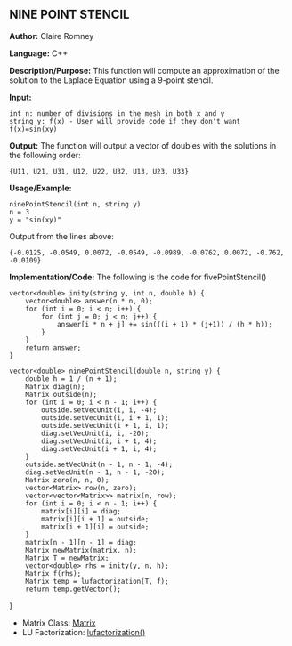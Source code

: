 ## NINE POINT STENCIL

**Author:** Claire Romney

**Language:** C++

**Description/Purpose:** This function will compute an approximation of the solution to the Laplace Equation using a 9-point stencil.

**Input:**

	int n: number of divisions in the mesh in both x and y
  	string y: f(x) - User will provide code if they don't want f(x)=sin(xy)
	
**Output:** The function will output a vector of doubles with the solutions in the following order:

	{U11, U21, U31, U12, U22, U32, U13, U23, U33}

**Usage/Example:**

    ninePointStencil(int n, string y)
    n = 3
    y = "sin(xy)"

Output from the lines above:

  	{-0.0125, -0.0549, 0.0072, -0.0549, -0.0989, -0.0762, 0.0072, -0.762, -0.0109}
	
**Implementation/Code:** The following is the code for fivePointStencil()

    vector<double> inity(string y, int n, double h) {
	    vector<double> answer(n * n, 0);
	    for (int i = 0; i < n; i++) {
		    for (int j = 0; j < n; j++) {
			    answer[i * n + j] += sin(((i + 1) * (j+1)) / (h * h));
		    }
	    }
	    return answer;
    }

    vector<double> ninePointStencil(double n, string y) {
	    double h = 1 / (n + 1);
	    Matrix diag(n);
	    Matrix outside(n);
	    for (int i = 0; i < n - 1; i++) {
		    outside.setVecUnit(i, i, -4);
		    outside.setVecUnit(i, i + 1, 1);
		    outside.setVecUnit(i + 1, i, 1);
		    diag.setVecUnit(i, i, -20);
		    diag.setVecUnit(i, i + 1, 4);
		    diag.setVecUnit(i + 1, i, 4);
	    }
	    outside.setVecUnit(n - 1, n - 1, -4);
	    diag.setVecUnit(n - 1, n - 1, -20);
	    Matrix zero(n, n, 0);
	    vector<Matrix> row(n, zero);
	    vector<vector<Matrix>> matrix(n, row);
	    for (int i = 0; i < n - 1; i++) {
		    matrix[i][i] = diag;
		    matrix[i][i + 1] = outside;
		    matrix[i + 1][i] = outside;
	    }
	    matrix[n - 1][n - 1] = diag;
	    Matrix newMatrix(matrix, n);
	    Matrix T = newMatrix;
	    vector<double> rhs = inity(y, n, h);
	    Matrix f(rhs);
	    Matrix temp = lufactorization(T, f);
	    return temp.getVector();
}
  
* Matrix Class: [Matrix](../append/matrix.md)
* LU Factorization: [lufactorization()](../append/lufactorization.md)

